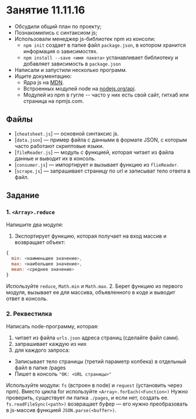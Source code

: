 # Занятие 11.11.16

* Обсудили общий план по проекту;
* Познакомились с синтаксиом js;
* Использовали менеджер js-библиотек npm из консоли:
  * `npm init` создает в папке файл `package.json`, в котором хранится информация о зависимостях.
  * `npm install --save <имя пакета>` устанавливает библиотеку и добавляет зависимость в `package.json`
* Написали и запустили несколько программ.
* Ищите документацию:
  * Ядра js на [MDN](https://developer.mozilla.org/en-US/).
  * Встроенных модулей node на [nodejs.org/api](https://nodejs.org/api).
  * Модулей из npm в гугле -- часто у них есть свой сайт, гитхаб или страница на npmjs.com.

## Файлы

* [`cheatsheet.js`] — основной синтаксис js.
* [`data.json`] — пример файла с данными в формате JSON, с которым часто работают скриптовые языки.
* [`fileReader.js`] — модуль с функцией, которая читает из файла данные и выводит их в консоль.
* [`consumer.js`] — импортирует и вызывает функцию из `flieReader`.
* [`scrape.js`] — запрашивает страницу по url и записыват тело ответа в файл.

## Задание

### 1. `<Array>.reduce`
Напишите два модуля:
1. Экспортирует функцию, которая получает на вход массив и возвращает объект:
```js
{
  min: <наименьшее значение>,
  max: <наибольшее значение>,
  mean: <среднее значение>
}
```
Используйте `reduce`, `Math.min` и `Math.max`.
2. Берет функцию из первого модуля, вызывает ее для массива, объявленного в коде и выводит ответ в консоль.

### 2. Реквестилка

Написать node-программу, которая:

1. читает из файла `urls.json` адреса страниц (сделайте файл сами).
2. запрашивает каждую из них
3. для каждого запроса:
  - Записывает тело страницы (третий параметр колбека) в отдельный файл в папке /pages
  - Пишет в консоль `"OK: <URL страницы>"`

Используйте модули: `fs` (встроен в node) и `request` (установить через npm).
Вместо цикла for используйте `<Array>.forEach(<Function>)`
Нужно проверить, существует ли папка `./pages`, и если нет, создать ее.
`fs.readFileSync(<path>)` возвращает буфер — его нужно преобразовать в js-массив
функцией `JSON.parse(<buffer>)`.
